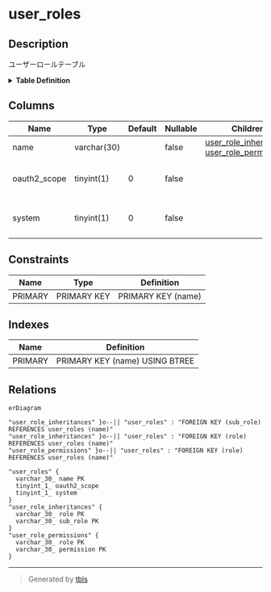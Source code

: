 # user_roles

## Description

ユーザーロールテーブル

<details>
<summary><strong>Table Definition</strong></summary>

```sql
CREATE TABLE `user_roles` (
  `name` varchar(30) NOT NULL,
  `oauth2_scope` tinyint(1) NOT NULL DEFAULT 0,
  `system` tinyint(1) NOT NULL DEFAULT 0,
  PRIMARY KEY (`name`)
) ENGINE=InnoDB DEFAULT CHARSET=utf8mb4
```

</details>

## Columns

| Name | Type | Default | Nullable | Children | Parents | Comment |
| ---- | ---- | ------- | -------- | -------- | ------- | ------- |
| name | varchar(30) |  | false | [user_role_inheritances](user_role_inheritances.md) [user_role_permissions](user_role_permissions.md) |  | ロール名 |
| oauth2_scope | tinyint(1) | 0 | false |  |  | OAuth2のスコープかどうか |
| system | tinyint(1) | 0 | false |  |  | 組み込みロールかどうか |

## Constraints

| Name | Type | Definition |
| ---- | ---- | ---------- |
| PRIMARY | PRIMARY KEY | PRIMARY KEY (name) |

## Indexes

| Name | Definition |
| ---- | ---------- |
| PRIMARY | PRIMARY KEY (name) USING BTREE |

## Relations

```mermaid
erDiagram

"user_role_inheritances" }o--|| "user_roles" : "FOREIGN KEY (sub_role) REFERENCES user_roles (name)"
"user_role_inheritances" }o--|| "user_roles" : "FOREIGN KEY (role) REFERENCES user_roles (name)"
"user_role_permissions" }o--|| "user_roles" : "FOREIGN KEY (role) REFERENCES user_roles (name)"

"user_roles" {
  varchar_30_ name PK
  tinyint_1_ oauth2_scope
  tinyint_1_ system
}
"user_role_inheritances" {
  varchar_30_ role PK
  varchar_30_ sub_role PK
}
"user_role_permissions" {
  varchar_30_ role PK
  varchar_30_ permission PK
}
```

---

> Generated by [tbls](https://github.com/k1LoW/tbls)
